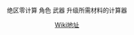 <div align="center">
绝区零计算 角色 武器 升级所需材料的计算器

[Wiki地址](https://wiki.biligame.com/zzz/?curid=710)
</div>

